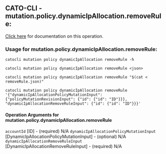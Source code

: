 
## CATO-CLI - mutation.policy.dynamicIpAllocation.removeRule:
[Click here](https://api.catonetworks.com/documentation/#mutation-removeRule) for documentation on this operation.

### Usage for mutation.policy.dynamicIpAllocation.removeRule:

`catocli mutation policy dynamicIpAllocation removeRule -h`

`catocli mutation policy dynamicIpAllocation removeRule <json>`

`catocli mutation policy dynamicIpAllocation removeRule "$(cat < removeRule.json)"`

`catocli mutation policy dynamicIpAllocation removeRule '{"dynamicIpAllocationPolicyMutationInput": {"policyMutationRevisionInput": {"id": {"id": "ID"}}}, "dynamicIpAllocationRemoveRuleInput": {"id": {"id": "ID"}}}'`

#### Operation Arguments for mutation.policy.dynamicIpAllocation.removeRule ####
`accountId` [ID] - (required) N/A 
`dynamicIpAllocationPolicyMutationInput` [DynamicIpAllocationPolicyMutationInput] - (optional) N/A 
`dynamicIpAllocationRemoveRuleInput` [DynamicIpAllocationRemoveRuleInput] - (required) N/A 
